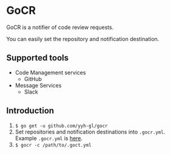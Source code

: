 # GoCR

GoCR is a notifier of code review requests.

You can easily set the repository and notification destination.

## Supported tools

- Code Management services
  - GitHub
- Message Services
  - Slack 

## Introduction

1. `$ go get -u github.com/yyh-gl/gocr`
1. Set repositories and notification destinations into `.gocr.yml`.  
Example `.gocr.yml` is [here](https://github.com/yyh-gl/gocr/blob/master/.gocr.example.yml).
1. `$ gocr -c /path/to/.goct.yml`
